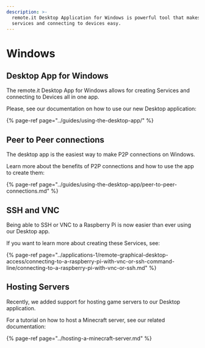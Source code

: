 ```yaml
---
description: >-
  remote.it Desktop Application for Windows is powerful tool that makes hosting
  services and connecting to devices easy.
---
```


# Windows

## Desktop App **for Windows**

The remote.it Desktop App for Windows allows for creating Services and connecting to Devices all in one app. 

Please, see our documentation on how to use our new Desktop application:

{% page-ref page="../guides/using-the-desktop-app/" %}

## **Peer to Peer connections** 

The desktop app is the easiest way to make P2P connections on Windows. 

Learn more about the benefits of P2P connections and how to use the app to create them:

{% page-ref page="../guides/using-the-desktop-app/peer-to-peer-connections.md" %}

## SSH and VNC

Being able to SSH or VNC to a Raspberry Pi is now easier than ever using our Desktop app. 

If you want to learn more about creating these Services, see:

{% page-ref page="../applications-1/remote-graphical-desktop-access/connecting-to-a-raspberry-pi-with-vnc-or-ssh-command-line/connecting-to-a-raspberry-pi-with-vnc-or-ssh.md" %}

## Hosting Servers

Recently, we added support for hosting game servers to our Desktop application.

For a tutorial on how to host a Minecraft server, see our related documentation:

{% page-ref page="../hosting-a-minecraft-server.md" %}

